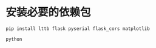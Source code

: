 # 安装必要的依赖包


```shell
pip install lttb flask pyserial flask_cors matplotlib
```

```powershell
python 
```